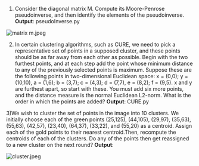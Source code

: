 1) Consider the diagonal matrix M. Compute its Moore-Penrose pseudoinverse, and then identify the elements of the pseudoinverse. **Output**: pseudoInverse.py

![matrix m.jpeg](https://github.com/shngli/Data-mining/blob/master/Clustering/matrix%20m.jpeg)

2) In certain clustering algorithms, such as CURE, we need to pick a representative set of points in a supposed cluster, and these points should be as far away from each other as possible. Begin with the two furthest points, and at each step add the point whose minimum distance to any of the previously selected points is maximum. Suppose these are the following points in two-dimensional Euclidean space: x = (0,0); y = (10,10), a = (1,6); b = (3,7); c = (4,3); d = (7,7), e = (8,2); f = (9,5). x and y are furthest apart, so start with these. You must add six more points, and the distance measure is the normal Euclidean L2-norm. What is the order in which the points are added? **Output**: CURE.py

3)We wish to cluster the set of points in the image into 10 clusters. We initially choose each of the green points (25,125), (44,105), (29,97), (35,63), (55,63), (42,57), (23,40), (64,37), (33,22), and (55,20) as a centroid. Assign each of the gold points to their nearest centroid.Then, recompute the centroids of each of the clusters. Do any of the points then get reassigned to a new cluster on the next round? **Output**:

![cluster.jpeg](https://github.com/shngli/Data-mining/blob/master/Clustering/cluster.jpeg)
